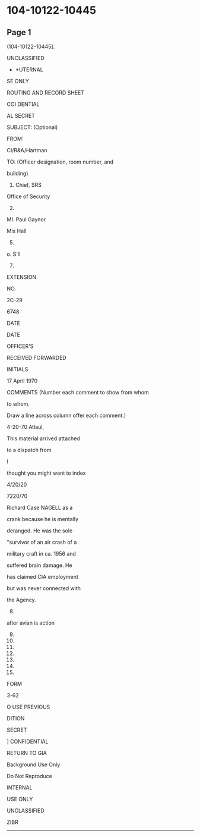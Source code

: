 # 104-10122-10445

## Page 1

(104-10122-10445].

UNCLASSIFIED

- *UTERNAL

SE ONLY

ROUTING AND RECORD SHEET

COI DENTIAL

AL SECRET

SUBJECT: (Optional)

FROM:

CI/R&A/Hartman

TO: (Officer designation, room number, and

building)

1. Chief, SRS

Office of Security

2.

MI. Paul Gaynor

Mis Hall

5.

o. S'll

7.

EXTENSION

NO.

2C-29

6748

DATE

DATE

OFFICER'S

RECEIVED FORWARDED

INITIALS

17 April 1970

COMMENTS (Number each comment to show from whom

to whom.

Draw a line across column offer each comment.)

4-20-70 Atlaul,

This material arrived attached

to a dispatch from

I

thought you might want to index

4/20/20

7220/70

Richard Case NAGELL as a

crank because he is mentally

deranged. He was the sole

"survivor of an air crash of a

military craft in ca. 1956 and

suffered brain damage. He

has claimed CIA employment

but was never connected with

the Agency.

8.

after avian is action

9.

10.

11.

12.

13.

14.

15.

FORM

3-62

O USE PREVIOUS

DITION

SECRET

] CONFIDENTIAL

RETURN TO GIA

Background Use Only

Do Not Reproduce

INTERNAL

USE ONLY

UNCLASSIFIED

ZIBR

---

